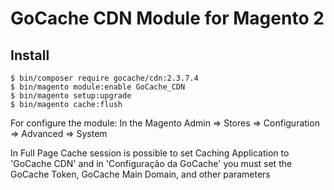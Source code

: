 # GoCache CDN Module for Magento 2

## Install

```
$ bin/composer require gocache/cdn:2.3.7.4
$ bin/magento module:enable GoCache_CDN
$ bin/magento setup:upgrade
$ bin/magento cache:flush
```

For configure the module:
In the Magento Admin => Stores => Configuration => Advanced => System

In Full Page Cache session is possible to set Caching Application to 'GoCache CDN' and in 'Configuração da GoCache' you must set the GoCache Token, GoCache Main Domain, and other parameters
